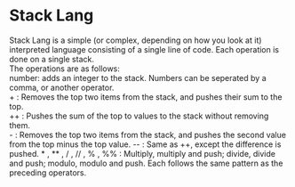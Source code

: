 
# Stack Lang

Stack Lang is a simple (or complex, depending on how you look at it) interpreted language consisting of a single line of code. Each operation is done on a single stack.   
The operations are as follows:   
number: adds an integer to the stack. Numbers can be seperated by a comma, or another operator.   
\+ : Removes the top two items from the stack, and pushes their sum to the top.  
\+\+ : Pushes the sum of the top to values to the stack without removing them.   
\- : Removes the top two items from the stack, and pushes the second value from the top minus the top value.
\-\- : Same as \+\+, except the difference is pushed.
\* , \*\* , / , // , % , %% : Multiply, multiply and push; divide, divide and push; modulo, modulo and push. Each follows the same pattern as the preceding operators.
